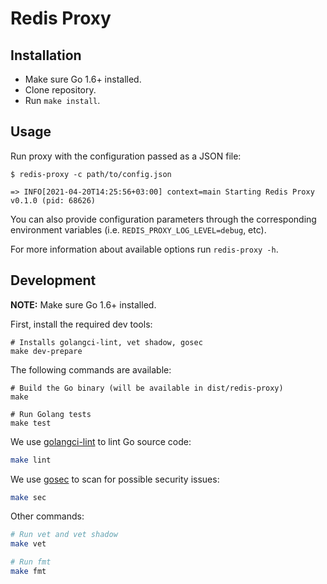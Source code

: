 # Redis Proxy

## Installation

- Make sure Go 1.6+ installed.
- Clone repository.
- Run `make install`.

## Usage

Run proxy with the configuration passed as a JSON file:

```shell
$ redis-proxy -c path/to/config.json

=> INFO[2021-04-20T14:25:56+03:00] context=main Starting Redis Proxy v0.1.0 (pid: 68626)
```

You can also provide configuration parameters through the corresponding environment variables (i.e. `REDIS_PROXY_LOG_LEVEL=debug`, etc).

For more information about available options run `redis-proxy -h`.

## Development

**NOTE:** Make sure Go 1.6+ installed.

First, install the required dev tools:

```shell
# Installs golangci-lint, vet shadow, gosec
make dev-prepare
```

The following commands are available:

```shell
# Build the Go binary (will be available in dist/redis-proxy)
make

# Run Golang tests
make test
```

We use [golangci-lint](https://golangci-lint.run) to lint Go source code:

```sh
make lint
```

We use [gosec](https://github.com/securego/gosec) to scan for possible security issues:

```sh
make sec
```

Other commands:

```sh
# Run vet and vet shadow
make vet

# Run fmt
make fmt
```
